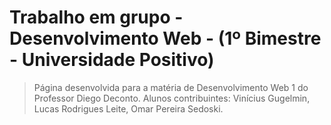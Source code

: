 # Trabalho em grupo - Desenvolvimento Web - (1º Bimestre - Universidade Positivo) 

> Página desenvolvida para a matéria de Desenvolvimento Web 1 do Professor Diego Deconto. Alunos contribuintes: Vinícius Gugelmin, Lucas Rodrigues Leite, Omar Pereira Sedoski.
